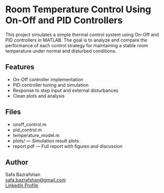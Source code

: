# Room Temperature Control Using On-Off and PID Controllers

This project simulates a simple thermal control system using On-Off and PID controllers in MATLAB. The goal is to analyze and compare the performance of each control strategy for maintaining a stable room temperature under normal and disturbed conditions.

## Features
- On-Off controller implementation
- PID controller tuning and simulation
- Response to step input and external disturbances
- Clean plots and analysis

## Files
- onoff_control.m
- pid_control.m
- temperature_model.m
- plots/ — Simulation result plots
- report.pdf — Full report with figures and discussion

## Author
Safa Bazrafshan  
safa.bazrafshan@gmail.com  
[LinkedIn Profile](https://www.linkedin.com/in/safa-bazrafshan-04100a29a/)
